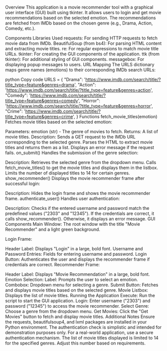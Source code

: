Overview
This application is a movie recommender tool with a graphical user interface (GUI) built using tkinter. It allows users to login and get movie recommendations based on the selected emotion. The recommendations are fetched from IMDb based on the chosen genre (e.g., Drama, Action, Comedy, etc.).

Components
Libraries Used
requests: For sending HTTP requests to fetch movie data from IMDb.
BeautifulSoup (from bs4): For parsing HTML content and extracting movie titles.
re: For regular expressions to match movie title URLs.
tkinter: For creating the GUI components of the application.
ttk (from tkinter): For additional styling of GUI components.
messagebox: For displaying popup messages to users.
URL Mapping
The URLS dictionary maps genre names (emotions) to their corresponding IMDb search URLs:

python
Copy code
URLS = {
    "Drama": 'https://www.imdb.com/search/title/?title_type=feature&genres=drama',
    "Action": 'https://www.imdb.com/search/title/?title_type=feature&genres=action',
    "Comedy": 'https://www.imdb.com/search/title/?title_type=feature&genres=comedy',
    "Horror": 'https://www.imdb.com/search/title/?title_type=feature&genres=horror',
    "Crime": 'https://www.imdb.com/search/title/?title_type=feature&genres=crime',
}
Functions
fetch_movie_titles(emotion)
Fetches movie titles based on the selected emotion:

Parameters: emotion (str) - The genre of movies to fetch.
Returns: A list of movie titles.
Description: Sends a GET request to the IMDb URL corresponding to the selected genre. Parses the HTML to extract movie titles and returns them as a list. Displays an error message if the request fails.
on_submit()
Handles the submission of the genre selection:

Description: Retrieves the selected genre from the dropdown menu. Calls fetch_movie_titles() to get the movie titles and displays them in the listbox. Limits the number of displayed titles to 14 for certain genres.
show_recommender()
Displays the movie recommender frame after successful login:

Description: Hides the login frame and shows the movie recommender frame.
authenticate_user()
Handles user authentication:

Description: Checks if the entered username and password match the predefined values ("2303" and "12345"). If the credentials are correct, it calls show_recommender(). Otherwise, it displays an error message.
GUI Components
Main Window: The root window with the title "Movie Recommender" and a light green background.

Login Frame:

Header Label: Displays "Login" in a large, bold font.
Username and Password Entries: Fields for entering username and password.
Login Button: Authenticates the user and displays the recommender frame if credentials are correct.
Recommender Frame:

Header Label: Displays "Movie Recommendation" in a large, bold font.
Emotion Selection:
Label: Prompts the user to select an emotion.
Combobox: Dropdown menu for selecting a genre.
Submit Button: Fetches and displays movie titles based on the selected genre.
Movie Listbox: Displays the list of movie titles.
Running the Application
Execute: Run the script to start the GUI application.
Login: Enter username ("2303") and password ("12345") to access the movie recommender.
Select Genre: Choose a genre from the dropdown menu.
Get Movies: Click the "Get Movies" button to fetch and display movie titles.
Additional Notes
Ensure the requests, beautifulsoup4, and lxml packages are installed in your Python environment.
The authentication check is simplistic and intended for demonstration purposes only. For a real-world application, use a secure authentication mechanism.
The list of movie titles displayed is limited to 14 for the specified genres. Adjust this number based on requirements.
